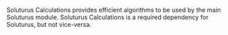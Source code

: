 Soluturus Calculations provides efficient algorithms to be used by the main Soluturus module. Soluturus Calculations is a required dependency for Soluturus, but not vice-versa.
